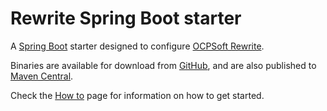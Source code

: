 # Rewrite Spring Boot starter

A [Spring Boot](https://projects.spring.io/spring-boot/) starter designed to
configure [OCPSoft Rewrite](https://www.ocpsoft.org/rewrite/).

Binaries are available for download from [GitHub](https://github.com/jpmsilva/rewrite-spring-boot-starter/releases),
and are also published to [Maven Central](https://search.maven.org/#search%7Cga%7C1%7Cg%3A%22com.github.jpmsilva.rewrite-spring-boot-starter%22).

Check the [How to](howto.html) page for information on how to get started.
